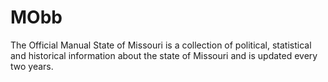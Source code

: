 # MObb
 The Official Manual State of Missouri is a collection of political, statistical and historical information about the state of Missouri and is updated every two years.
